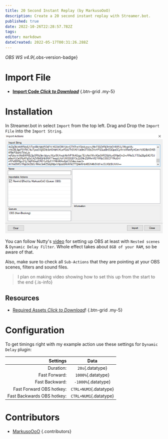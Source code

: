 ```yaml
---
title: 20 Second Instant Replay (by MarkusoOoO)
description: Create a 20 second instant replay with Streamer.bot.
published: true
date: 2022-10-26T22:28:57.782Z
tags: 
editor: markdown
dateCreated: 2022-05-17T00:31:26.288Z
---
```


*OBS WS v4.9*{.obs-version-badge} 
# Import File

- [<i class="mdi mdi-file-document"></i> **Import Code *Click to Download***](/assets/20-sec-instant-replay/files/rewind-import.sb)
{.btn-grid .my-5}

# Installation
In Streamer.bot in select `Import` from the top left.
Drag and Drop the `Import File` into the `Import String`. 
![20-sec-instant-replay.png](/assets/20-sec-instant-replay/images/20-sec-instant-replay.png)

You can follow Nutty's [video](https://youtu.be/NuWKrpNCE1k) for setting up OBS at least with `Nested scenes` & `Dynamic Delay Filter`.
Whole effect takes about `8GB of your RAM`, so be aware of that.

Also, make sure to check all `Sub-Actions` that they are pointing at your OBS scenes, filters and sound files.
>I plan on making video showing how to set this up from the start to the end {.is-info}


## Resources
- [<i class="mdi mdi-folder-arrow-down"></i> Required Assets *Click to Download*](/assets/20-sec-instant-replay/files/Rewind-Effect.zip)!
{.btn-grid .my-5}

# Configuration
To get timings right with my example action use these settings for `Dynamic Delay` plugin:

Settings | Data
---:|:---:
Duration: | `20s`{.datatype}
Fast Forward: | `1000%`{.datatype}
Fast Backward: | `-1000%`{.datatype}
Fast Forward OBS hotkey: | `CTRL+NUM3`{.datatype}
Fast Backwards OBS hotkey: | `CTRL+NUM1`{.datatype}

# Contributors

 - [<i class="mdi mdi-twitch"></i> MarkusoOoO](https://www.twitch.tv/markusoooo)
 {.contributors}

